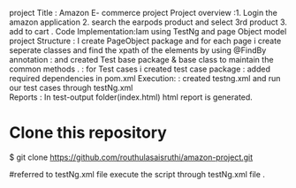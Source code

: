 project Title     : Amazon E- commerce project 
Project overview  :1. Login the amazon application 
                   2. search the earpods product and select 3rd product 
                   3. add to cart .
Code Implementation:Iam using TestNg and page Object model 
project Structure : I create PageObject package and for each page i create seperate classes and find the xpath of the elements by using @FindBy annotation
                  : and created Test base package & base class to maintain the common methods .
                  : for Test cases i created test case package 
                  : added required dependencies in pom.xml
Execution:        : created testng.xml and run our test cases through testNg.xml                 
Reports           : In test-output folder(index.html) html report is generated.

# Clone this repository
$ git clone https://github.com/routhulasaisruthi/amazon-project.git

#referred to testNg.xml file 
execute the script through testNg.xml file .


